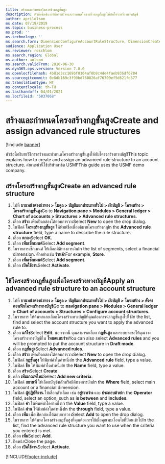 ```yaml
---
title: สร้างและกำหนดโครงสร้างกฎขั้นสูง
description: หัวข้อนี้อธิบายวิธีการสร้างและกำหนดโครงสร้างกฎขั้นสูงให้กับโครงสร้างทางบัญชี
author: aprilolson
ms.date: 07/19/2019
ms.topic: business-process
ms.prod: ''
ms.technology: ''
ms.search.form: DimensionConfigureAccountRuleStructure, DimensionCreateAccountRuleStructure, DimensionHierarchyAddLevel, DimensionHierarchyConstraintActivate, DimensionConfigureAccountStructure, DimensionConfigureAccountRule, DimensionCreateAccountRule, DimensionSelectAccountRuleStructure
audience: Application User
ms.reviewer: roschlom
ms.search.region: Global
ms.author: aolson
ms.search.validFrom: 2016-06-30
ms.dyn365.ops.version: Version 7.0.0
ms.openlocfilehash: 4b81e3cc169bf0164af0b9c4de4faeb936df6784
ms.sourcegitcommit: 0e8db169c3f90bd750826af76709ef5d621fd377
ms.translationtype: HT
ms.contentlocale: th-TH
ms.lasthandoff: 04/01/2021
ms.locfileid: "5837068"
---
```

# <a name="create-and-assign-advanced-rule-structures"></a><span data-ttu-id="604f8-103">สร้างและกำหนดโครงสร้างกฎขั้นสูง</span><span class="sxs-lookup"><span data-stu-id="604f8-103">Create and assign advanced rule structures</span></span>

[!include [banner](../../includes/banner.md)]

<span data-ttu-id="604f8-104">หัวข้อนี้อธิบายวิธีการสร้างและกำหนดโครงสร้างกฎขั้นสูงให้กับโครงสร้างทางบัญชี</span><span class="sxs-lookup"><span data-stu-id="604f8-104">This topic explains how to create and assign an advanced rule structure to an account structure.</span></span> <span data-ttu-id="604f8-105">คำแนะนำนี้ใช้บริษัทสาธิต USMF</span><span class="sxs-lookup"><span data-stu-id="604f8-105">This guide uses the USMF demo company.</span></span>

## <a name="create-an-advanced-rule-structure"></a><span data-ttu-id="604f8-106">สร้างโครงสร้างกฎขั้นสูง</span><span class="sxs-lookup"><span data-stu-id="604f8-106">Create an advanced rule structure</span></span>
1. <span data-ttu-id="604f8-107">ไปที่ **บานหน้าต่างนำทาง > โมดูล > บัญชีแยกประเภททั่วไป > ผังบัญชี > โครงสร้าง > โครงสร้างกฎขั้นสูง**</span><span class="sxs-lookup"><span data-stu-id="604f8-107">Go to **Navigation pane > Modules > General ledger > Chart of accounts > Structures > Advanced rule structures**.</span></span>
2. <span data-ttu-id="604f8-108">เลือก **สร้าง** เพื่อเปิดกล่องโต้ตอบการวาง</span><span class="sxs-lookup"><span data-stu-id="604f8-108">Select **New** to open the drop dialog.</span></span>
3. <span data-ttu-id="604f8-109">ในฟิลด์ **โครงสร้างกฎขั้นสูง** ให้พิมพ์ชื่อเพื่ออธิบายโครงสร้างกฎ</span><span class="sxs-lookup"><span data-stu-id="604f8-109">In the **Advanced rule structure** field, type a name to describe the rule structure.</span></span>
4. <span data-ttu-id="604f8-110">เลือก **ตกลง**</span><span class="sxs-lookup"><span data-stu-id="604f8-110">Select **OK**.</span></span>
5. <span data-ttu-id="604f8-111">เลือก **เพิ่มเซ็กเมนต์**</span><span class="sxs-lookup"><span data-stu-id="604f8-111">Select **Add segment**.</span></span>
6. <span data-ttu-id="604f8-112">ในรายการเซ็กเมนต์ ให้เลือกมิติทางการเงิน</span><span class="sxs-lookup"><span data-stu-id="604f8-112">In the list of segments, select a financial dimension.</span></span> <span data-ttu-id="604f8-113">ตัวอย่างเช่น **ร้านค้า**</span><span class="sxs-lookup"><span data-stu-id="604f8-113">For example, **Store**.</span></span>  
7. <span data-ttu-id="604f8-114">เลือก **เพิ่มเซ็กเมนต์**</span><span class="sxs-lookup"><span data-stu-id="604f8-114">Select **Add segment**.</span></span>
8. <span data-ttu-id="604f8-115">เลือก **เปิดใช้งาน**</span><span class="sxs-lookup"><span data-stu-id="604f8-115">Select **Activate**.</span></span>

## <a name="apply-an-advanced-rule-structure-to-an-account-structure"></a><span data-ttu-id="604f8-116">ใช้โครงสร้างกฎขั้นสูงเพื่อโครงสร้างทางบัญชี</span><span class="sxs-lookup"><span data-stu-id="604f8-116">Apply an advanced rule structure to an account structure</span></span>
1. <span data-ttu-id="604f8-117">ไปที่ **บานหน้าต่างนำทาง > โมดูล > บัญชีแยกประเภททั่วไป > ผังบัญชี > โครงสร้าง > ตั้งค่าคอนฟิกโครงสร้างทางบัญชี**</span><span class="sxs-lookup"><span data-stu-id="604f8-117">Go to **navigation pane > Modules > General ledger > Chart of accounts > Structures > Configure account structures**.</span></span>
2. <span data-ttu-id="604f8-118">ในรายการ ให้ค้นหาและเลือกโครงสร้างทางบัญชีที่คุณต้องการนำกฎขั้นสูงไปใช้</span><span class="sxs-lookup"><span data-stu-id="604f8-118">In the list, find and select the account structure you want to apply the advanced rule to.</span></span>
3. <span data-ttu-id="604f8-119">เลือก **แก้ไข**</span><span class="sxs-lookup"><span data-stu-id="604f8-119">Select **Edit**.</span></span> <span data-ttu-id="604f8-120">นอกจากนี้ คุณสามารถเลือก **กฎขั้นสูง** และระบบจะขอให้คุณวางโครงสร้างทางบัญชีใน **โหมดแบบร่าง**</span><span class="sxs-lookup"><span data-stu-id="604f8-120">You can also select **Advanced rules** and you will be prompted to put the account structure in **Draft mode**.</span></span>  
4. <span data-ttu-id="604f8-121">เลือก **กฎขั้นสูง**</span><span class="sxs-lookup"><span data-stu-id="604f8-121">Select **Advanced rules**.</span></span>
5. <span data-ttu-id="604f8-122">เลือก **สร้าง** เพื่อเปิดกล่องโต้ตอบการวาง</span><span class="sxs-lookup"><span data-stu-id="604f8-122">Select **New** to open the drop dialog.</span></span>
6. <span data-ttu-id="604f8-123">ในฟิลด์ **กฎชั้นสูง** ให้พิมพ์ค่าใดค่าหนึ่ง</span><span class="sxs-lookup"><span data-stu-id="604f8-123">In the **Advanced rule** field, type a value.</span></span>
7. <span data-ttu-id="604f8-124">ในฟิลด์ **ชื่อ** ให้พิมพ์ค่าใดค่าหนึ่ง</span><span class="sxs-lookup"><span data-stu-id="604f8-124">In the **Name** field, type a value.</span></span>
8. <span data-ttu-id="604f8-125">เลือก **สร้าง**</span><span class="sxs-lookup"><span data-stu-id="604f8-125">Select **Create**.</span></span>
9. <span data-ttu-id="604f8-126">คลิก **เพิ่มเกณฑ์ใหม่**</span><span class="sxs-lookup"><span data-stu-id="604f8-126">Select **Add new criteria**.</span></span>
10. <span data-ttu-id="604f8-127">ในฟิลด์ **สถานที่** ให้เลือกบัญชีหลักหรือมิติทางการเงิน</span><span class="sxs-lookup"><span data-stu-id="604f8-127">In the **Where** field, select main account or a financial dimension.</span></span>
11. <span data-ttu-id="604f8-128">ในฟิลด์ **ผู้ปฏิบัติงาน** ให้เลือกตัวเลือก เช่น **อยู่ระหว่าง** และ **ประกอบด้วย**</span><span class="sxs-lookup"><span data-stu-id="604f8-128">In the **Operator** field, select an option, such as **is between** and **includes**.</span></span>
12. <span data-ttu-id="604f8-129">ในฟิลด์ **ค่า** ให้พิมพ์ค่าใดค่าหนึ่ง</span><span class="sxs-lookup"><span data-stu-id="604f8-129">In the **Value** field, type a value.</span></span>
13. <span data-ttu-id="604f8-130">ในฟิลด์ **ผ่าน** ให้พิมพ์ค่าใดค่าหนึ่ง</span><span class="sxs-lookup"><span data-stu-id="604f8-130">In the **through** field, type a value.</span></span>
14. <span data-ttu-id="604f8-131">เลือก **เพิ่ม** เพื่อเปิดกล่องโต้ตอบการวาง</span><span class="sxs-lookup"><span data-stu-id="604f8-131">Select **Add** to open the drop dialog.</span></span>
15. <span data-ttu-id="604f8-132">ในรายการ ให้ค้นหาโครงสร้างกฎขั้นสูงที่คุณต้องการใช้เมื่อคุณพบเงื่อนไขที่ป้อนเข้าไป</span><span class="sxs-lookup"><span data-stu-id="604f8-132">In the list, find the advanced rule structure you want to use when the criteria you entered is met.</span></span>
16. <span data-ttu-id="604f8-133">เลือก **เพิ่ม**</span><span class="sxs-lookup"><span data-stu-id="604f8-133">Select **Add**.</span></span>
17. <span data-ttu-id="604f8-134">ปิดหน้า</span><span class="sxs-lookup"><span data-stu-id="604f8-134">Close the page.</span></span>
18. <span data-ttu-id="604f8-135">เลือก **เปิดใช้งาน**</span><span class="sxs-lookup"><span data-stu-id="604f8-135">Select **Activate**.</span></span>



[!INCLUDE[footer-include](../../../includes/footer-banner.md)]